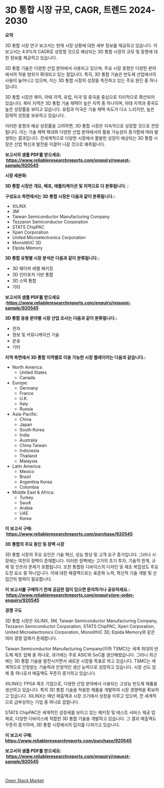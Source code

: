 <p><h1>3D 통합 시장 규모, CAGR, 트렌드 2024-2030</h1></p><p><strong>요약</strong></p>
<p><p>3D 통합 시장 연구 보고서는 현재 시장 상황에 대한 세부 정보를 제공하고 있습니다. 이 보고서는 4.9%의 CAGR로 성장할 것으로 예상되는 3D 통합 시장의 규모 및 동향에 대한 정보를 제공하고 있습니다.</p><p>3D 통합 기술은 다양한 산업 분야에서 사용되고 있으며, 주요 시장 동향은 다양한 분야에서의 적용 범위가 확대되고 있는 점입니다. 특히, 3D 통합 기술은 반도체 산업에서의 사용이 늘어나고 있으며, 이는 3D 통합 시장의 성장을 촉진하고 있는 주요 원인 중 하나입니다.</p><p>3D 통합 시장은 북미, 아태 지역, 유럽, 미국 및 중국을 중심으로 지리적으로 확산되어 있습니다. 북미 지역은 3D 통합 기술 채택이 높은 지역 중 하나이며, 아태 지역과 중국도 높은 성장률을 보이고 있습니다. 유럽과 미국은 기술 채택 속도가 다소 느리지만, 높은 잠재적 성장을 보유하고 있습니다.</p><p>이러한 동향과 예상 성장률을 고려하면, 3D 통합 시장은 지속적으로 성장할 것으로 전망됩니다. 이는 기술 채택 확대와 다양한 산업 분야에서의 활용 가능성이 증가함에 따라 발생하는 결과입니다. 전세계적으로 다양한 시장에서 활발한 성장이 예상되는 3D 통합 시장은 산업 혁신과 발전을 이끌어 나갈 것으로 예측됩니다.</p></p>
<p><strong>보고서의 샘플 PDF를 받으세요: &nbsp;<a href="https://www.reliableresearchreports.com/enquiry/request-sample/920545">https://www.reliableresearchreports.com/enquiry/request-sample/920545</a></strong></p>
<p><strong>시장 세분화:</strong></p>
<p><strong> 3D 통합 시장은 개요, 배포, 애플리케이션 및 지역으로 더 분류됩니다. :</strong></p>
<p><strong>구성요소 측면에서는 3D 통합 시장은 다음과 같이 분류됩니다.:</strong></p>
<p><ul><li>XILINX</li><li>3M</li><li>Taiwan Semiconductor Manufacturing Company</li><li>Tezzaron Semiconductor Corporation</li><li>STATS ChipPAC</li><li>Xperi Corporation</li><li>United Microelectronics Corporation</li><li>MonolithIC 3D</li><li>Elpida Memory</li></ul></p>
<p><strong> 3D 통합 유형별 시장 분석은 다음과 같이 분류됩니다.:</strong></p>
<p><ul><li>3D 웨이퍼 레벨 패키징</li><li>3D 인터포저 기반 통합</li><li>3D 스택 통합</li><li>기타</li></ul></p>
<p><strong>보고서의 샘플 PDF를 받으세요 :<a href="https://www.reliableresearchreports.com/enquiry/request-sample/920545">https://www.reliableresearchreports.com/enquiry/request-sample/920545</a></strong></p>
<p><strong> 3D 통합 응용 분야별 시장 산업 조사는 다음과 같이 분류됩니다.:</strong></p>
<p><ul><li>전자</li><li>정보 및 커뮤니케이션 기술</li><li>운송</li><li>기타</li></ul></p>
<p><strong>지역 측면에서 3D 통합 지역별로 이용 가능한 시장 플레이어는 다음과 같습니다.:</strong></p>
<p><ul>
    <li>
        North America:
        <ul>
            <li>United States</li>
            <li>Canada</li>
        </ul>
    </li>
    <li>
        Europe:
        <ul>
            <li>Germany</li>
            <li>France</li>
            <li>U.K.</li>
            <li>Italy</li>
            <li>Russia</li>
        </ul>
    </li>
    <li>
        Asia-Pacific:
        <ul>
            <li>China</li>
            <li>Japan</li>
            <li>South Korea</li>
            <li>India</li>
            <li>Australia</li>
            <li>China Taiwan</li>
            <li>Indonesia</li>
            <li>Thailand</li>
            <li>Malaysia</li>
        </ul>
    </li>
    <li>
        Latin America:
        <ul>
            <li>Mexico</li>
            <li>Brazil</li>
            <li>Argentina Korea</li>
            <li>Colombia</li>
        </ul>
    </li>
    <li>
        Middle East & Africa:
        <ul>
            <li>Turkey</li>
            <li>Saudi</li>
            <li>Arabia</li>
            <li>UAE</li>
            <li>Korea</li>
        </ul>
    </li>
    </ul></p>
<p><strong>이 보고서 구매: &nbsp;<a href="https://www.reliableresearchreports.com/purchase/920545">https://www.reliableresearchreports.com/purchase/920545</a></strong></p>
<p><strong>3D 통합의 주요 동인 및 장벽 시장</strong></p>
<p><p>3D 통합 시장의 주요 요인은 기술 혁신, 성능 향상 및 고객 요구 증가입니다. 그러나 시장에는 여전히 장벽이 존재합니다. 이러한 장벽에는 고가의 초기 투자, 기술적 한계, 규제 및 인프라 문제가 포함됩니다. 또한 통합된 디바이스의 디자인 및 제조 복잡성도 주요 도전 요소 중 하나입니다. 이에 대한 해결책으로는 표준화 노력, 혁신적 기술 개발 및 산업간의 협력이 필요합니다.</p></p>
<p><strong>이 보고서를 구매하기 전에 궁금한 점이 있으면 문의하거나 공유하세요.: &nbsp;<a href="https://www.reliableresearchreports.com/enquiry/pre-order-enquiry/920545">https://www.reliableresearchreports.com/enquiry/pre-order-enquiry/920545</a></strong></p>
<p><strong>경쟁 구도</strong></p>
<p><p>3D 통합 시장은 XILINX, 3M, Taiwan Semiconductor Manufacturing Company, Tezzaron Semiconductor Corporation, STATS ChipPAC, Xperi Corporation, United Microelectronics Corporation, MonolithIC 3D, Elpida Memory와 같은 여러 경쟁 업체가 존재합니다.</p><p>Taiwan Semiconductor Manufacturing Company(이하 TSMC)는 세계 최대의 반도체 제조 업체 중 하나로, 과거에는 주로 ASIC와 SoC를 생산해왔습니다. 그러나 최근에는 3D 통합 기술을 발전시키면서 새로운 시장을 목표로 하고 있습니다. TSMC는 세계적으로 인정받는 기술력과 안정적인 생산 능력으로 성장하고 있습니다. 시장 선도 업체 중 하나로서 매출액도 꾸준히 증가하고 있습니다.</p><p>XILINX는 FPGA 제조 기업으로, 다양한 산업 분야에서 사용되는 고성능 반도체 제품을 생산하고 있습니다. 특히 3D 통합 기술을 적용한 제품을 개발하여 시장 경쟁력을 확보하고 있습니다. XILINX는 매년 매출액과 시장 크기에서 성장을 이루고 있으며, 전 세계적으로 급부상하는 기업 중 하나로 꼽힙니다.</p><p>STATS ChipPAC은 세계적인 성장세를 보이고 있는 패키징 및 테스트 서비스 제공 업체로, 다양한 디바이스에 적합한 3D 통합 기술을 개발하고 있습니다. 그 결과 매출액도 꾸준히 증가하며, 3D 통합 시장에서의 입지를 다져가고 있습니다.</p></p>
<p><strong>이 보고서 구매: &nbsp; <a href="https://www.reliableresearchreports.com/purchase/920545">https://www.reliableresearchreports.com/purchase/920545</a></strong></p>
<p><strong>보고서의 샘플 PDF를 받으세요: &nbsp;<a href="https://www.reliableresearchreports.com/enquiry/request-sample/920545">https://www.reliableresearchreports.com/enquiry/request-sample/920545</a></strong><strong></strong></p>
<p>&nbsp;</p>
<p><p><a href="https://github.com/mauripalmi/Market-Research-Report-List-2/blob/main/open-stack-market.md">Open Stack Market</a></p></p>
